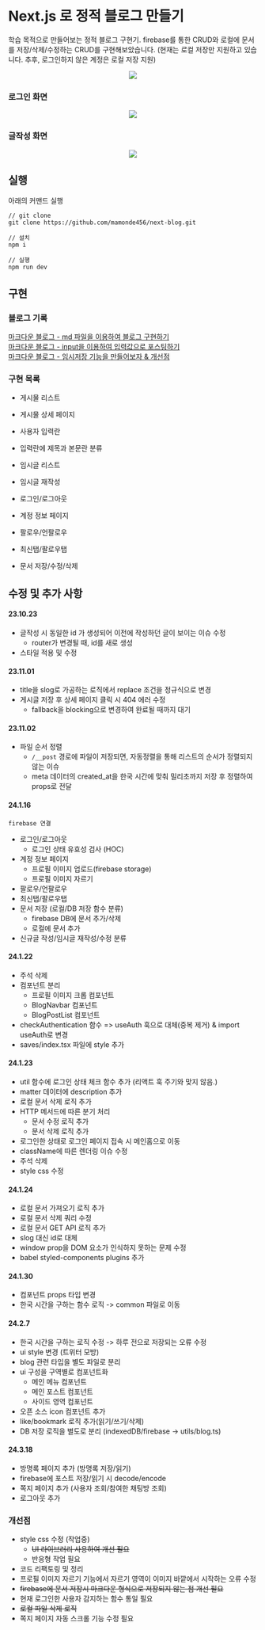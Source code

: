 # Next.js 로 정적 블로그 만들기

학습 목적으로 만들어보는 정적 블로그 구현기.
firebase를 통한 CRUD와 로컬에 문서를 저장/삭제/수정하는 CRUD를 구현해보았습니다.
(현재는 로컬 저장만 지원하고 있습니다. 추후, 로그인하지 않은 계정은 로컬 저장 지원)

<p align="center">
<img src="https://github.com/mamonde456/next-blog/assets/81732659/06b8adf6-6049-4c56-8e25-403228c0500c" />
</p>

### 로그인 화면

<p align="center">
<img src="https://github.com/mamonde456/next-blog/assets/81732659/37bf99a7-ea92-4dd2-8328-8e081311ed89" />
</p>

### 글작성 화면

<p align="center">
<img src="https://github.com/mamonde456/next-blog/assets/81732659/1661ee0d-d675-4b0c-b2b4-ed7a809bfdf4" />
</p>

## 실행

아래의 커맨드 실행

```
// git clone
git clone https://github.com/mamonde456/next-blog.git

// 설치
npm i

// 실행
npm run dev

```

## 구현

### 블로그 기록

[마크다운 블로그 - md 파일을 이용하여 블로그 구현하기](https://velog.io/@mamonde456/Next로-마크다운-블로그를-만들어보자-1)<br/>
[마크다운 블로그 - input을 이용하여 입력값으로 포스팅하기](https://velog.io/@mamonde456/Next로-마크다운-블로그를-만들어보자-2)<br/>
[마크다운 블로그 - 임시저장 기능을 만들어보자 & 개선점](https://velog.io/@mamonde456/Next로-마크다운-블로그를-만들어보자-3)<br/>

### 구현 목록

- 게시물 리스트
- 게시물 상세 페이지
- 사용자 입력란
- 입력란에 제목과 본문란 분류
- 임시글 리스트
- 임시글 재작성

- 로그인/로그아웃
- 계정 정보 페이지
- 팔로우/언팔로우
- 최신탭/팔로우탭
- 문서 저장/수정/삭제

## 수정 및 추가 사항

#### 23.10.23

- 글작성 시 동일한 id 가 생성되어 이전에 작성하던 글이 보이는 이슈 수정
  - router가 변경될 때, id를 새로 생성
- 스타일 적용 및 수정

#### 23.11.01

- title을 slog로 가공하는 로직에서 replace 조건을 정규식으로 변경
- 게시글 저장 후 상세 페이지 클릭 시 404 에러 수정
  - fallback을 blocking으로 변경하여 완료될 때까지 대기

#### 23.11.02

- 파일 순서 정렬
  - `/__post` 경로에 파일이 저장되면, 자동정렬을 통해 리스트의 순서가 정렬되지 않는 이슈
  - meta 데이터의 created_at을 한국 시간에 맞춰 밀리초까지 저장 후 정렬하여 props로 전달

#### 24.1.16

`firebase 연결`

- 로그인/로그아웃
  - 로그인 상태 유효성 검사 (HOC)
- 계정 정보 페이지
  - 프로필 이미지 업로드(firebase storage)
  - 프로필 이미지 자르기
- 팔로우/언팔로우
- 최신탭/팔로우탭
- 문서 저장 (로컬/DB 저장 함수 분류)
  - firebase DB에 문서 추가/삭제
  - 로컬에 문서 추가
- 신규글 작성/임시글 재작성/수정 분류

#### 24.1.22

- 주석 삭제
- 컴포넌트 분리
  - 프로필 이미지 크롭 컴포넌트
  - BlogNavbar 컴포넌트
  - BlogPostList 컴포넌트
- checkAuthentication 함수 => useAuth 훅으로 대체(중복 제거) & import useAuth로 변경
- saves/index.tsx 파일에 style 추가

#### 24.1.23

- util 함수에 로그인 상태 체크 함수 추가 (리액트 훅 주기와 맞지 않음.)
- matter 데이터에 description 추가
- 로컬 문서 삭제 로직 추가
- HTTP 메서드에 따른 분기 처리
  - 문서 수정 로직 추가
  - 문서 삭제 로직 추가
- 로그인한 상태로 로그인 페이지 접속 시 메인홈으로 이동
- className에 따른 렌더링 이슈 수정
- 주석 삭제
- style css 수정

#### 24.1.24

- 로컬 문서 가져오기 로직 추가
- 로컬 문서 삭제 쿼리 수정
- 로컬 문서 GET API 로직 추가
- slog 대신 id로 대체
- window prop을 DOM 요소가 인식하지 못하는 문제 수정
- babel styled-components plugins 추가

#### 24.1.30

- 컴포넌트 props 타입 변경
- 한국 시간을 구하는 함수 로직 -> common 파일로 이동

#### 24.2.7

- 한국 시간을 구하는 로직 수정 -> 하루 전으로 저장되는 오류 수정
- ui style 변경 (트위터 모방)
- blog 관련 타입을 별도 파일로 분리
- ui 구성을 구역별로 컴포넌트화
  - 메인 메뉴 컴포넌트
  - 메인 포스트 컴포넌트
  - 사이드 영역 컴포넌트
- 오픈 소스 icon 컴포넌트 추가
- like/bookmark 로직 추가(읽기/쓰기/삭제)
- DB 저장 로직을 별도로 분리 (indexedDB/firebase -> utils/blog.ts)

#### 24.3.18

- 방명록 페이지 추가 (방명록 저장/읽기)
- firebase에 포스트 저장/읽기 시 decode/encode
- 쪽지 페이지 추가 (사용자 조회/참여한 채팅방 조회)
- 로그아웃 추가

### 개선점

- style css 수정 (작업중)
  - ~~UI 라이브러리 사용하여 개선 필요~~
  - 반응형 작업 필요
- 코드 리팩토링 및 정리
- 프로필 이미지 자르기 기능에서 자르기 영역이 이미지 바깥에서 시작하는 오류 수정
- ~~firebase에 문서 저장시 마크다운 형식으로 저장되지 않는 점 개선 필요~~
- 현재 로그인한 사용자 감지하는 함수 통일 필요
- ~~로컬 파일 삭제 로직~~
- 쪽지 페이지 자동 스크롤 기능 수정 필요
